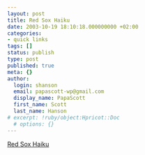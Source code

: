 ```yaml
---
layout: post
title: Red Sox Haiku
date: 2003-10-19 18:10:18.000000000 +02:00
categories:
- quick links
tags: []
status: publish
type: post
published: true
meta: {}
author:
  login: shanson
  email: papascott-wp@gmail.com
  display_name: PapaScott
  first_name: Scott
  last_name: Hanson
# excerpt: !ruby/object:Hpricot::Doc
  # options: {}
---
```

<p><a title="Going, going, gone / In the 11th inning / Winter has begun" href="http://redsoxhaiku.com/">Red Sox Haiku</a></p>
